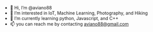 - 👋 Hi, I’m @aviano88
- 👀 I’m interested in IoT, Machine Learning, Photography, and Hiking
- 🌱 I’m currently learning python, Javascript, and C++
- 📫 you can reach me by contacting aviano88@gmail.com

<!---
aviano88/aviano88 is a ✨ special ✨ repository because its `README.md` (this file) appears on your GitHub profile.
You can click the Preview link to take a look at your changes.
--->
